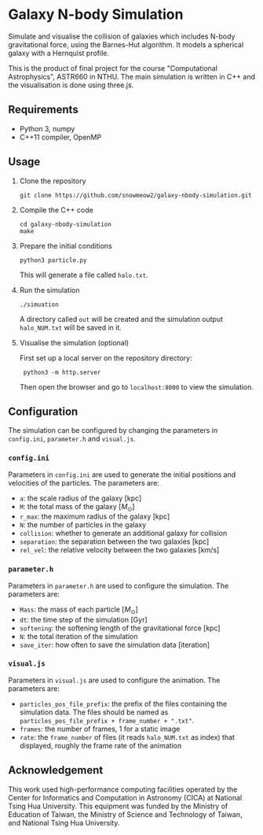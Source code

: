# Galaxy N-body Simulation
Simulate and visualise the collision of galaxies which includes N-body gravitational force, using the Barnes-Hut algorithm. It models a spherical galaxy with a Hernquist profile.

This is the product of final project for the course "Computational Astrophysics", ASTR660 in NTHU.
The main simulation is written in C++ and the visualisation is done using three.js. 

## Requirements
- Python 3, numpy
- C++11 compiler, OpenMP
## Usage
1. Clone the repository
    ```
    git clone https://github.com/snowmeow2/galaxy-nbody-simulation.git
    ```
2. Compile the C++ code
    ```
    cd galaxy-nbody-simulation
    make
    ```
3. Prepare the initial conditions
    ```
    python3 particle.py
    ``` 
    This will generate a file called `halo.txt`.
4. Run the simulation
    ```
    ./simuation
    ```
    A directory called `out` will be created and the simulation output `halo_NUM.txt` will be saved in it.
5. Visualise the simulation (optional)
   
   First set up a local server on the repository directory:
   ```
    python3 -m http.server
    ``` 
   Then open the browser and go to `localhost:8000` to view the simulation.

## Configuration
The simulation can be configured by changing the parameters in `config.ini`, `parameter.h` and `visual.js`.

### `config.ini`
Parameters in `config.ini` are used to generate the initial positions and velocities of the particles. The parameters are:
- `a`: the scale radius of the galaxy [kpc]
- `M`: the total mass of the galaxy [$M_\odot$]
- `r_max`: the maximum radius of the galaxy [kpc]
- `N`: the number of particles in the galaxy
- `collision`: whether to generate an additional galaxy for collision
- `separation`: the separation between the two galaxies [kpc]
- `rel_vel`: the relative velocity between the two galaxies [km/s]

### `parameter.h`
Parameters in `parameter.h` are used to configure the simulation. The parameters are:
- `Mass`: the mass of each particle [$M_\odot$]
- `dt`: the time step of the simulation [Gyr]
- `softening`: the softening length of the gravitational force [kpc]
- `N`: the total iteration of the simulation
- `save_iter`: how often to save the simulation data [iteration]

### `visual.js`
Parameters in `visual.js` are used to configure the animation. The parameters are:
- `particles_pos_file_prefix`: the prefix of the files containing the simulation data. The files should be named as `particles_pos_file_prefix + frame_number + ".txt"`.
- `frames`: the number of frames, 1 for a static image
- `rate`: the `frame_number` of files (it reads `halo_NUM.txt` as index) that displayed, roughly the frame rate of the animation

## Acknowledgement
This work used high-performance computing facilities operated by the
Center for Informatics and Computation in Astronomy (CICA) at National
Tsing Hua University. This equipment was funded by the Ministry of
Education of Taiwan, the Ministry of Science and Technology of Taiwan,
and National Tsing Hua University.
